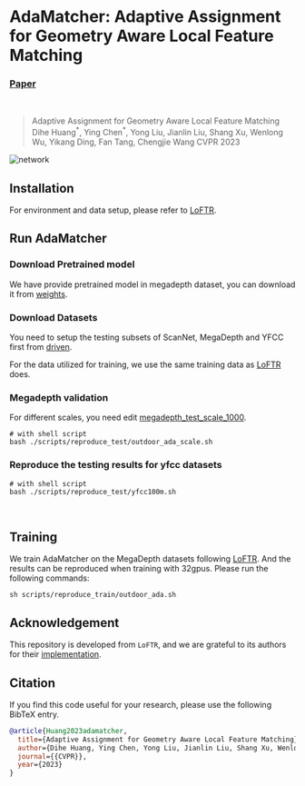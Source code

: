 # AdaMatcher: Adaptive Assignment for Geometry Aware Local Feature Matching
### [Paper](https://arxiv.org/abs/2207.08427)

<br/>

> Adaptive Assignment for Geometry Aware Local Feature Matching
> Dihe Huang<sup>\*</sup>, Ying Chen<sup>\*</sup>, Yong Liu, Jianlin Liu, Shang Xu, Wenlong Wu, Yikang Ding, Fan Tang, Chengjie Wang
> CVPR 2023

![network](assets/network.png)



## Installation
For environment and data setup, please refer to [LoFTR](https://github.com/zju3dv/LoFTR).


## Run AdaMatcher

### Download Pretrained model
We have provide pretrained model in megadepth dataset, you can download it from [weights](https://drive.google.com/drive/folders/1067_GfX7i_ZLj6Sp68S3d9cofdaPlDZW?usp=share_link).

### Download Datasets
You need to setup the testing subsets of ScanNet, MegaDepth and YFCC first from [driven](https://drive.google.com/drive/folders/1TE_zJlKfPFRLeIrtq5iMBBjg-XaovNon).

For the data utilized for training, we use the same training data as [LoFTR](https://github.com/zju3dv/LoFTR) does.


### Megadepth validation
For different scales, you need edit [megadepth_test_scale_1000](configs/data/megadepth_test_scale_1000.py).

```shell
# with shell script
bash ./scripts/reproduce_test/outdoor_ada_scale.sh
```


### Reproduce the testing results for yfcc datasets
```shell
# with shell script
bash ./scripts/reproduce_test/yfcc100m.sh
```

<br/>


## Training
We train AdaMatcher on the MegaDepth datasets following [LoFTR](https://github.com/zju3dv/LoFTR/blob/master/docs/TRAINING.md). And the results can be reproduced when training with 32gpus. Please run the following commands:

```
sh scripts/reproduce_train/outdoor_ada.sh
```
## Acknowledgement

This repository is developed from `LoFTR`, and we are grateful to its authors for their [implementation](https://github.com/zju3dv/LoFTR).

## Citation

If you find this code useful for your research, please use the following BibTeX entry.

```bibtex
@article{Huang2023adamatcher,
  title={Adaptive Assignment for Geometry Aware Local Feature Matching},
  author={Dihe Huang, Ying Chen, Yong Liu, Jianlin Liu, Shang Xu, Wenlong Wu, Yikang Ding, Fan Tang, Chengjie Wang},
  journal={{CVPR}},
  year={2023}
}
```
